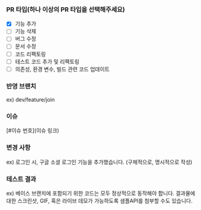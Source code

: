 ### PR 타입(하나 이상의 PR 타입을 선택해주세요)
- [X] 기능 추가
- [ ] 기능 삭제
- [ ] 버그 수정
- [ ] 문서 수정
- [ ] 코드 리팩토링
- [ ] 테스트 코드 추가 및 리팩토링
- [ ] 의존성, 환경 변수, 빌드 관련 코드 업데이트

### 반영 브랜치
ex) dev/feature/join

### 이슈
[#이슈 번호](이슈 링크)

### 변경 사항
ex) 로그인 시, 구글 소셜 로그인 기능을 추가했습니다. (구체적으로, 명시적으로 작성)

### 테스트 결과
ex) 베이스 브랜치에 포함되기 위한 코드는 모두 정상적으로 동작해야 합니다. 결과물에 대한 스크린샷, GIF, 혹은 라이브 데모가 가능하도록 샘플API를 첨부할 수도 있습니다.
